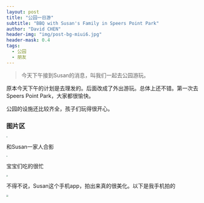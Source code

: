 ```yaml
---
layout: post
title: "公园一日游"
subtitle: "BBQ with Susan's Family in Speers Point Park"
author: "David CHEN"
header-img: "img/post-bg-miui6.jpg"
header-mask: 0.4
tags:
  - 公园
  - 朋友
---
```


> 今天下午接到Susan的消息，叫我们一起去公园游玩。 

原本今天下午的计划是去理发的。后面改成了外出游玩。总体上还不错。第一次去Speers Point Park，大家都很愉快。

公园的设施还比较齐全，孩子们玩得很开心。

### 图片区

<img src="https://cdn.jsdelivr.net/gh/davidnsw/2020images/PicGo2020susan family park together.png" style="zoom: 20%;" />

和Susan一家人合影

<img src="https://cdn.jsdelivr.net/gh/davidnsw/2020images/PicGo2020 1sylvia david babies family photo .png" style="zoom:20%;" />

宝宝们吃的很忙

<img src="https://cdn.jsdelivr.net/gh/davidnsw/2020images/PicGoSelene with susan son.png" style="zoom:25%;" />

不得不说，Susan这个手机app，拍出来真的很美化。以下是我手机拍的

<img src="https://cdn.jsdelivr.net/gh/davidnsw/2020images/PicGo2020selene sports 2.png" style="zoom:30%;" />




